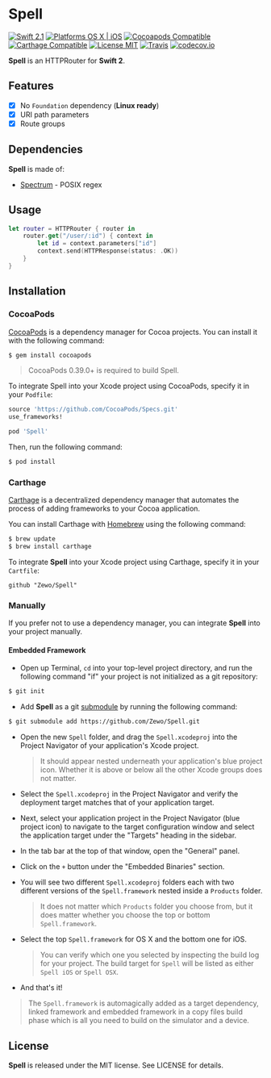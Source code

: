 Spell
========

[![Swift 2.1](https://img.shields.io/badge/Swift-2.1-orange.svg?style=flat)](https://developer.apple.com/swift/)
[![Platforms OS X | iOS](https://img.shields.io/badge/Platforms-OS%20X%20%7C%20iOS-lightgray.svg?style=flat)](https://developer.apple.com/swift/)
[![Cocoapods Compatible](https://img.shields.io/badge/Cocoapods-Compatible-4BC51D.svg?style=flat)](https://cocoapods.org/pods/Spell)
[![Carthage Compatible](https://img.shields.io/badge/Carthage-Compatible-4BC51D.svg?style=flat)](https://github.com/Carthage/Carthage)
[![License MIT](https://img.shields.io/badge/License-MIT-blue.svg?style=flat)](https://github.com/Carthage/Carthage)
[![Travis](https://img.shields.io/badge/Build-Passing-4BC51D.svg?style=flat)](https://travis-ci.org/Zewo/Spell)
[![codecov.io](http://codecov.io/github/Zewo/Spell/coverage.svg?branch=master)](http://codecov.io/github/Zewo/Spell?branch=master)

**Spell** is an HTTPRouter for **Swift 2**.

## Features

- [x] No `Foundation` dependency (**Linux ready**)
- [x] URI path parameters
- [x] Route groups

## Dependencies

**Spell** is made of:

- [Spectrum](https://github.com/Zewo/Spectrum) - POSIX regex

## Usage

```swift
let router = HTTPRouter { router in
    router.get("/user/:id") { context in
        let id = context.parameters["id"]
        context.send(HTTPResponse(status: .OK))
    }
}
```

## Installation

### CocoaPods

[CocoaPods](http://cocoapods.org) is a dependency manager for Cocoa projects. You can install it with the following command:

```bash
$ gem install cocoapods
```

> CocoaPods 0.39.0+ is required to build Spell.

To integrate Spell into your Xcode project using CocoaPods, specify it in your `Podfile`:

```ruby
source 'https://github.com/CocoaPods/Specs.git'
use_frameworks!

pod 'Spell'
```

Then, run the following command:

```bash
$ pod install
```

### Carthage

[Carthage](https://github.com/Carthage/Carthage) is a decentralized dependency manager that automates the process of adding frameworks to your Cocoa application.

You can install Carthage with [Homebrew](http://brew.sh/) using the following command:

```bash
$ brew update
$ brew install carthage
```

To integrate **Spell** into your Xcode project using Carthage, specify it in your `Cartfile`:

```ogdl
github "Zewo/Spell"
```

### Manually

If you prefer not to use a dependency manager, you can integrate **Spell** into your project manually.

#### Embedded Framework

- Open up Terminal, `cd` into your top-level project directory, and run the following command "if" your project is not initialized as a git repository:

```bash
$ git init
```

- Add **Spell** as a git [submodule](http://git-scm.com/docs/git-submodule) by running the following command:

```bash
$ git submodule add https://github.com/Zewo/Spell.git
```

- Open the new `Spell` folder, and drag the `Spell.xcodeproj` into the Project Navigator of your application's Xcode project.

    > It should appear nested underneath your application's blue project icon. Whether it is above or below all the other Xcode groups does not matter.

- Select the `Spell.xcodeproj` in the Project Navigator and verify the deployment target matches that of your application target.
- Next, select your application project in the Project Navigator (blue project icon) to navigate to the target configuration window and select the application target under the "Targets" heading in the sidebar.
- In the tab bar at the top of that window, open the "General" panel.
- Click on the `+` button under the "Embedded Binaries" section.
- You will see two different `Spell.xcodeproj` folders each with two different versions of the `Spell.framework` nested inside a `Products` folder.

    > It does not matter which `Products` folder you choose from, but it does matter whether you choose the top or bottom `Spell.framework`.

- Select the top `Spell.framework` for OS X and the bottom one for iOS.

    > You can verify which one you selected by inspecting the build log for your project. The build target for `Spell` will be listed as either `Spell iOS` or `Spell OSX`.

- And that's it!

> The `Spell.framework` is automagically added as a target dependency, linked framework and embedded framework in a copy files build phase which is all you need to build on the simulator and a device.

License
-------

**Spell** is released under the MIT license. See LICENSE for details.
